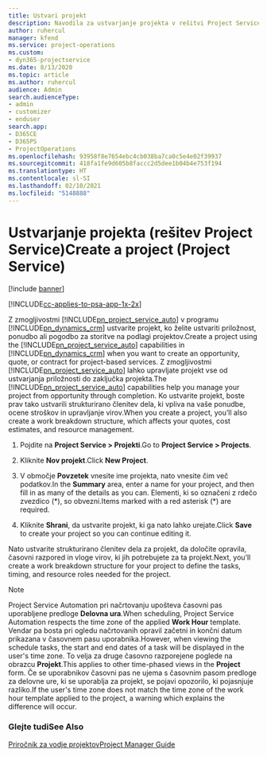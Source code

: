 ```yaml
---
title: Ustvari projekt
description: Navodila za ustvarjanje projekta v rešitvi Project Service
author: ruhercul
manager: kfend
ms.service: project-operations
ms.custom:
- dyn365-projectservice
ms.date: 8/13/2020
ms.topic: article
ms.author: ruhercul
audience: Admin
search.audienceType:
- admin
- customizer
- enduser
search.app:
- D365CE
- D365PS
- ProjectOperations
ms.openlocfilehash: 93958f8e7654ebc4cb038ba7ca0c5e4e02f39937
ms.sourcegitcommit: 418fa1fe9d605b8faccc2d5dee1b04b4e753f194
ms.translationtype: HT
ms.contentlocale: sl-SI
ms.lasthandoff: 02/10/2021
ms.locfileid: "5148888"
---
```

# <a name="create-a-project-project-service"></a><span data-ttu-id="7b543-103">Ustvarjanje projekta (rešitev Project Service)</span><span class="sxs-lookup"><span data-stu-id="7b543-103">Create a project (Project Service)</span></span>

[!include [banner](../includes/psa-now-project-operations.md)]

[!INCLUDE[cc-applies-to-psa-app-1x-2x](../includes/cc-applies-to-psa-app-1x-2x.md)]

<span data-ttu-id="7b543-104">Z zmogljivostmi [!INCLUDE[pn_project_service_auto](../includes/pn-project-service-auto.md)] v programu [!INCLUDE[pn_dynamics_crm](../includes/pn-dynamics-crm.md)] ustvarite projekt, ko želite ustvariti priložnost, ponudbo ali pogodbo za storitve na podlagi projektov.</span><span class="sxs-lookup"><span data-stu-id="7b543-104">Create a project using the [!INCLUDE[pn_project_service_auto](../includes/pn-project-service-auto.md)] capabilities in [!INCLUDE[pn_dynamics_crm](../includes/pn-dynamics-crm.md)] when you want to create an opportunity, quote, or contract for project-based services.</span></span> <span data-ttu-id="7b543-105">Z zmogljivostmi [!INCLUDE[pn_project_service_auto](../includes/pn-project-service-auto.md)] lahko upravljate projekt vse od ustvarjanja priložnosti do zaključka projekta.</span><span class="sxs-lookup"><span data-stu-id="7b543-105">The [!INCLUDE[pn_project_service_auto](../includes/pn-project-service-auto.md)] capabilities help you manage your project from opportunity through completion.</span></span> <span data-ttu-id="7b543-106">Ko ustvarite projekt, boste prav tako ustvarili strukturirano členitev dela, ki vpliva na vaše ponudbe, ocene stroškov in upravljanje virov.</span><span class="sxs-lookup"><span data-stu-id="7b543-106">When you create a project, you’ll also create a work breakdown structure, which affects your quotes, cost estimates, and resource management.</span></span>  
  
1.  <span data-ttu-id="7b543-107">Pojdite na **Project Service > Projekti**.</span><span class="sxs-lookup"><span data-stu-id="7b543-107">Go to **Project Service > Projects**.</span></span>  
  
2.  <span data-ttu-id="7b543-108">Kliknite **Nov projekt**.</span><span class="sxs-lookup"><span data-stu-id="7b543-108">Click **New Project**.</span></span>  
  
3.  <span data-ttu-id="7b543-109">V območje **Povzetek** vnesite ime projekta, nato vnesite čim več podatkov.</span><span class="sxs-lookup"><span data-stu-id="7b543-109">In the **Summary** area, enter a name for your project, and then fill in as many of the details as you can.</span></span> <span data-ttu-id="7b543-110">Elementi, ki so označeni z rdečo zvezdico (\*), so obvezni.</span><span class="sxs-lookup"><span data-stu-id="7b543-110">Items marked with a red asterisk (\*) are required.</span></span>  
  
4.  <span data-ttu-id="7b543-111">Kliknite **Shrani**, da ustvarite projekt, ki ga nato lahko urejate.</span><span class="sxs-lookup"><span data-stu-id="7b543-111">Click **Save** to create your project so you can continue editing it.</span></span>  
  
<span data-ttu-id="7b543-112">Nato ustvarite strukturirano členitev dela za projekt, da določite opravila, časovni razpored in vloge virov, ki jih potrebujete za ta projekt.</span><span class="sxs-lookup"><span data-stu-id="7b543-112">Next, you’ll create a work breakdown structure for your project to define the tasks, timing, and resource roles needed for the project.</span></span>  

> [!NOTE]
> <span data-ttu-id="7b543-113">Project Service Automation pri načrtovanju upošteva časovni pas uporabljene predloge **Delovna ura**.</span><span class="sxs-lookup"><span data-stu-id="7b543-113">When scheduling, Project Service Automation respects the time zone of the applied **Work Hour** template.</span></span> <span data-ttu-id="7b543-114">Vendar pa bosta pri ogledu načrtovanih opravil začetni in končni datum prikazana v časovnem pasu uporabnika.</span><span class="sxs-lookup"><span data-stu-id="7b543-114">However, when viewing the schedule tasks, the start and end dates of a task will be displayed in the user's time zone.</span></span> <span data-ttu-id="7b543-115">To velja za druge časovno razporejene poglede na obrazcu **Projekt**.</span><span class="sxs-lookup"><span data-stu-id="7b543-115">This applies to other time-phased views in the **Project** form.</span></span> <span data-ttu-id="7b543-116">Če se uporabnikov časovni pas ne ujema s časovnim pasom predloge za delovne ure, ki se uporablja za projekt, se pojavi opozorilo, ki pojasnjuje razliko.</span><span class="sxs-lookup"><span data-stu-id="7b543-116">If the user's time zone does not match the time zone of the work hour template applied to the project, a warning which explains the difference will occur.</span></span> 
  
### <a name="see-also"></a><span data-ttu-id="7b543-117">Glejte tudi</span><span class="sxs-lookup"><span data-stu-id="7b543-117">See Also</span></span>  
 [<span data-ttu-id="7b543-118">Priročnik za vodje projektov</span><span class="sxs-lookup"><span data-stu-id="7b543-118">Project Manager Guide</span></span>](../psa/project-manager-guide.md)
